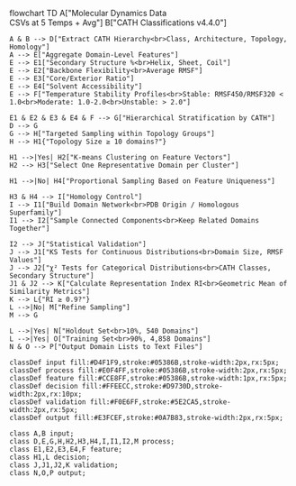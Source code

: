 flowchart TD
    A["Molecular Dynamics Data<br>CSVs at 5 Temps + Avg"] 
    B["CATH Classifications v4.4.0"]
    
    A & B --> D["Extract CATH Hierarchy<br>Class, Architecture, Topology, Homology"]
    A --> E["Aggregate Domain-Level Features"]
    E --> E1["Secondary Structure %<br>Helix, Sheet, Coil"]
    E --> E2["Backbone Flexibility<br>Average RMSF"]
    E --> E3["Core/Exterior Ratio"]
    E --> E4["Solvent Accessibility"]
    E --> F["Temperature Stability Profiles<br>Stable: RMSF450/RMSF320 < 1.0<br>Moderate: 1.0-2.0<br>Unstable: > 2.0"]
    
    E1 & E2 & E3 & E4 & F --> G["Hierarchical Stratification by CATH"]
    D --> G
    G --> H["Targeted Sampling within Topology Groups"]
    H --> H1{"Topology Size ≥ 10 domains?"}
    
    H1 -->|Yes| H2["K-means Clustering on Feature Vectors"]
    H2 --> H3["Select One Representative Domain per Cluster"]
    
    H1 -->|No| H4["Proportional Sampling Based on Feature Uniqueness"]
    
    H3 & H4 --> I["Homology Control"]
    I --> I1["Build Domain Network<br>PDB Origin / Homologous Superfamily"]
    I1 --> I2["Sample Connected Components<br>Keep Related Domains Together"]
    
    I2 --> J["Statistical Validation"]
    J --> J1["KS Tests for Continuous Distributions<br>Domain Size, RMSF Values"]
    J --> J2["χ² Tests for Categorical Distributions<br>CATH Classes, Secondary Structure"]
    J1 & J2 --> K["Calculate Representation Index RI<br>Geometric Mean of Similarity Metrics"]
    K --> L{"RI ≥ 0.9?"}
    L -->|No| M["Refine Sampling"]
    M --> G
    
    L -->|Yes| N["Holdout Set<br>10%, 540 Domains"]
    L -->|Yes| O["Training Set<br>90%, 4,858 Domains"]
    N & O --> P["Output Domain Lists to Text Files"]
    
    classDef input fill:#D4F1F9,stroke:#05386B,stroke-width:2px,rx:5px;
    classDef process fill:#E0F4FF,stroke:#05386B,stroke-width:2px,rx:5px;
    classDef feature fill:#CCE8FF,stroke:#05386B,stroke-width:1px,rx:5px;
    classDef decision fill:#FFEECC,stroke:#D9730D,stroke-width:2px,rx:10px;
    classDef validation fill:#F0E6FF,stroke:#5E2CA5,stroke-width:2px,rx:5px;
    classDef output fill:#E3FCEF,stroke:#0A7B83,stroke-width:2px,rx:5px;
    
    class A,B input;
    class D,E,G,H,H2,H3,H4,I,I1,I2,M process;
    class E1,E2,E3,E4,F feature;
    class H1,L decision;
    class J,J1,J2,K validation;
    class N,O,P output;
